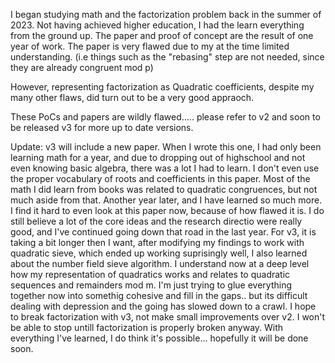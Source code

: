 I began studying math and the factorization problem back in the summer of 2023. 
Not having achieved higher education, I had the learn everything from the ground up.
The paper and proof of concept are the result of one year of work. The paper is very flawed due to my at the time limited understanding. (i.e things such as the "rebasing" step are not needed, since they are already congruent mod p)

However, representing factorization as Quadratic coefficients, despite my many other flaws, did turn out to be a very good appraoch.

 These PoCs and papers are wildly flawed..... please refer to v2 and soon to be released v3 for more up to date versions.

Update: v3 will include a new paper. When I wrote this one, I had only been learning math for a year, and due to dropping out of highschool and not even knowing basic algebra, there was a lot I had to learn. I don't even use the  proper vocabulary of roots and coefficients in this paper. Most of the math I did learn from books was related to quadratic congruences, but not much aside from that. Another year later, and I have learned so much more. I find it hard to even look at this paper now, because of how flawed it is. I do still believe a lot of the core ideas and the research directio were really good, and I've continued going down that road in the last year. For v3, it is taking a bit longer then I want, after modifying my findings to work with quadratic sieve, which ended up working suprisingly well, I also learned about the number field sieve algorithm. I understand now at a deep level how my representation of quadratics works and relates to quadratic sequences and remainders mod m. I'm just trying to glue everything together now into somethig cohesive and fill in the gaps.. but its difficult dealing with depression and the going has slowed down to a crawl. I hope to break factorization with v3, not make small improvements over v2. I won't be able to stop untill factorization is properly broken anyway. With everything I've learned, I do think it's possible... hopefully it will be done soon.
